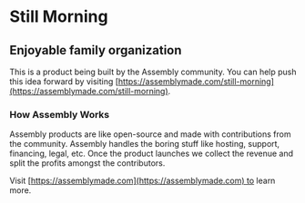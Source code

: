 # Still Morning

## Enjoyable family organization

This is a product being built by the Assembly community. You can help push this idea forward by visiting [https://assemblymade.com/still-morning](https://assemblymade.com/still-morning).

### How Assembly Works

Assembly products are like open-source and made with contributions from the community. Assembly handles the boring stuff like hosting, support, financing, legal, etc. Once the product launches we collect the revenue and split the profits amongst the contributors.

Visit [https://assemblymade.com](https://assemblymade.com) to learn more.

